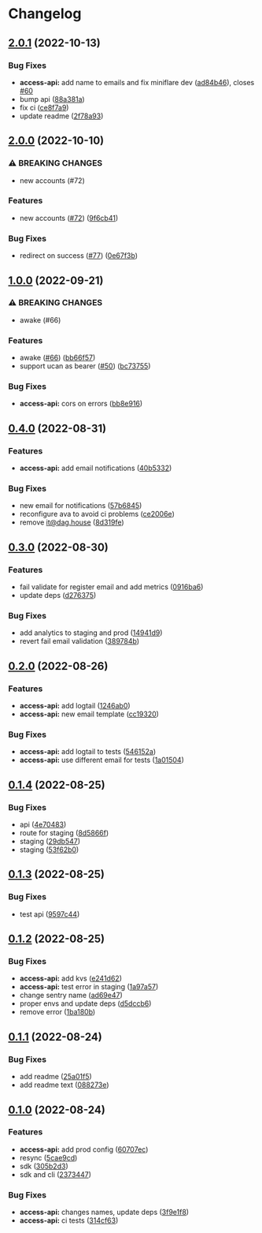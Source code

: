 # Changelog

## [2.0.1](https://github.com/web3-storage/w3-protocol/compare/access-api-v2.0.0...access-api-v2.0.1) (2022-10-13)


### Bug Fixes

* **access-api:** add name to emails and fix miniflare dev ([ad84b46](https://github.com/web3-storage/w3-protocol/commit/ad84b4696ec9078800d4bb99597bc1da5068abc1)), closes [#60](https://github.com/web3-storage/w3-protocol/issues/60)
* bump api ([88a381a](https://github.com/web3-storage/w3-protocol/commit/88a381ae2077d24ccd762dc7fb47f91a58268e89))
* fix ci ([ce8f7a9](https://github.com/web3-storage/w3-protocol/commit/ce8f7a937a336c6f86d22a25fe4a4465f0c86c58))
* update readme ([2f78a93](https://github.com/web3-storage/w3-protocol/commit/2f78a930ef46b1e80d63f8e9b3bce6e960d5e4d9))

## [2.0.0](https://github.com/web3-storage/w3-protocol/compare/access-api-v1.0.0...access-api-v2.0.0) (2022-10-10)


### ⚠ BREAKING CHANGES

* new accounts (#72)

### Features

* new accounts ([#72](https://github.com/web3-storage/w3-protocol/issues/72)) ([9f6cb41](https://github.com/web3-storage/w3-protocol/commit/9f6cb419d33b9446dd80f8541228096cf2677d45))


### Bug Fixes

* redirect on success ([#77](https://github.com/web3-storage/w3-protocol/issues/77)) ([0e67f3b](https://github.com/web3-storage/w3-protocol/commit/0e67f3be07118dd132770818486d2498416a300f))

## [1.0.0](https://github.com/web3-storage/ucan-protocol/compare/access-api-v0.4.0...access-api-v1.0.0) (2022-09-21)


### ⚠ BREAKING CHANGES

* awake (#66)

### Features

* awake ([#66](https://github.com/web3-storage/ucan-protocol/issues/66)) ([bb66f57](https://github.com/web3-storage/ucan-protocol/commit/bb66f5772049e3363a753ea5b336c2fa1e42911e))
* support ucan as bearer ([#50](https://github.com/web3-storage/ucan-protocol/issues/50)) ([bc73755](https://github.com/web3-storage/ucan-protocol/commit/bc73755a308d116ba42f67cef2c7a6be5307c327))


### Bug Fixes

* **access-api:** cors on errors ([bb8e916](https://github.com/web3-storage/ucan-protocol/commit/bb8e91693be87186846bac166b1e5ab05c33a112))

## [0.4.0](https://github.com/web3-storage/ucan-protocol/compare/access-api-v0.3.0...access-api-v0.4.0) (2022-08-31)


### Features

* **access-api:** add email notifications ([40b5332](https://github.com/web3-storage/ucan-protocol/commit/40b53323b9c569b191f35d62d32aac844de18fdd))


### Bug Fixes

* new email for notifications ([57b6845](https://github.com/web3-storage/ucan-protocol/commit/57b6845a56f534505eeabdf5ab2e20f8b37c9532))
* reconfigure ava to avoid ci problems ([ce2006e](https://github.com/web3-storage/ucan-protocol/commit/ce2006eb8f02153618c2e483a5bb5983443ff89a))
* remove it@dag.house ([8d319fe](https://github.com/web3-storage/ucan-protocol/commit/8d319fef315fa5dd3a0b88b8bf23f5576e8adc28))

## [0.3.0](https://github.com/web3-storage/ucan-protocol/compare/access-api-v0.2.0...access-api-v0.3.0) (2022-08-30)


### Features

* fail validate for register email and add metrics ([0916ba6](https://github.com/web3-storage/ucan-protocol/commit/0916ba6bda8ad46ccc4f6bb0c6f4a48dd99db0c8))
* update deps ([d276375](https://github.com/web3-storage/ucan-protocol/commit/d2763750159ad56132f0b002ff5f50cc36fce20c))


### Bug Fixes

* add analytics to staging and prod ([14941d9](https://github.com/web3-storage/ucan-protocol/commit/14941d901e48e92896cc962b3e93488731afa381))
* revert fail email validation ([389784b](https://github.com/web3-storage/ucan-protocol/commit/389784bb995b18683ca71af63816db123880d3eb))

## [0.2.0](https://github.com/web3-storage/ucan-protocol/compare/access-api-v0.1.4...access-api-v0.2.0) (2022-08-26)


### Features

* **access-api:** add logtail ([1246ab0](https://github.com/web3-storage/ucan-protocol/commit/1246ab0846f49f9adce734cf4f651d22f7ac7536))
* **access-api:** new email template ([cc19320](https://github.com/web3-storage/ucan-protocol/commit/cc193202e385d8079144aa90e989af07cf743b0b))


### Bug Fixes

* **access-api:** add logtail to tests ([546152a](https://github.com/web3-storage/ucan-protocol/commit/546152aea75aff393935d866cbd9c1a818e81725))
* **access-api:** use different email for tests ([1a01504](https://github.com/web3-storage/ucan-protocol/commit/1a0150429253afc572c9689f0a09a4c26499bd03))

## [0.1.4](https://github.com/web3-storage/ucan-protocol/compare/access-api-v0.1.3...access-api-v0.1.4) (2022-08-25)


### Bug Fixes

* api ([4e70483](https://github.com/web3-storage/ucan-protocol/commit/4e7048316d3ed95f5b7606830d75420c5020bf53))
* route for staging ([8d5866f](https://github.com/web3-storage/ucan-protocol/commit/8d5866f2bf870eaf2bb26bddef02ee8a0b6d1386))
* staging ([29db547](https://github.com/web3-storage/ucan-protocol/commit/29db547848e8a5cab4d5c91a72010ed4aec5d09c))
* staging ([53f62b0](https://github.com/web3-storage/ucan-protocol/commit/53f62b0269a7c3def5c22afb2b888d5886683f05))

## [0.1.3](https://github.com/web3-storage/ucan-protocol/compare/access-api-v0.1.2...access-api-v0.1.3) (2022-08-25)


### Bug Fixes

* test api ([9597c44](https://github.com/web3-storage/ucan-protocol/commit/9597c4486abb1c21a0d8a504d4bb8632581e4800))

## [0.1.2](https://github.com/web3-storage/ucan-protocol/compare/access-api-v0.1.1...access-api-v0.1.2) (2022-08-25)


### Bug Fixes

* **access-api:** add kvs ([e241d62](https://github.com/web3-storage/ucan-protocol/commit/e241d6290d93bfc20986591398ab20af6173ef78))
* **access-api:** test error in staging ([1a97a57](https://github.com/web3-storage/ucan-protocol/commit/1a97a5797678d242db5849d9f10b8bc1907873d6))
* change sentry name ([ad69e47](https://github.com/web3-storage/ucan-protocol/commit/ad69e47cb01ad1acedccf95798eacd9a649659bd))
* proper envs and update deps ([d5dccb6](https://github.com/web3-storage/ucan-protocol/commit/d5dccb6e9c23b5ddbdffa4c67c04d195524b38f2))
* remove error ([1ba180b](https://github.com/web3-storage/ucan-protocol/commit/1ba180b2c8a2da5dd9d3a69f23bcd93022500d6e))

## [0.1.1](https://github.com/web3-storage/ucan-protocol/compare/access-api-v0.1.0...access-api-v0.1.1) (2022-08-24)


### Bug Fixes

* add readme ([25a01f5](https://github.com/web3-storage/ucan-protocol/commit/25a01f54c4db8f5af75e23c924d86a7a67823beb))
* add readme text ([088273e](https://github.com/web3-storage/ucan-protocol/commit/088273e97a72f7ec85c60a5cb5dd6a8754603064))

## [0.1.0](https://github.com/web3-storage/ucan-protocol/compare/access-api-v0.0.1...access-api-v0.1.0) (2022-08-24)


### Features

* **access-api:** add prod config ([60707ec](https://github.com/web3-storage/ucan-protocol/commit/60707ecef6ed1af8d8fe38f9ee0deb9761cb80a6))
* resync ([5cae9cd](https://github.com/web3-storage/ucan-protocol/commit/5cae9cd55cfcc06046eb23a2f33931299dd07ff5))
* sdk ([305b2d3](https://github.com/web3-storage/ucan-protocol/commit/305b2d317ba4b8743a1594e9dbe0d22bac90c229))
* sdk and cli ([2373447](https://github.com/web3-storage/ucan-protocol/commit/2373447db93ee16276f45fbfe40e4b98c28b6ab7))


### Bug Fixes

* **access-api:** changes names, update deps ([3f9e1f8](https://github.com/web3-storage/ucan-protocol/commit/3f9e1f800728f57a9b194154c1b2e0133aa5bca4))
* **access-api:** ci tests ([314cf63](https://github.com/web3-storage/ucan-protocol/commit/314cf635aa632e05a79822c5f7ec012559ff4427))
